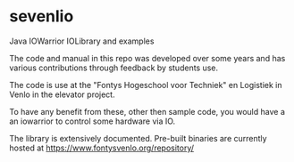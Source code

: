 # sevenlio
Java IOWarrior IOLibrary and examples

The code and manual in this repo was developed over some years and has various contributions through feedback by students use.

The code is use at the "Fontys Hogeschool voor Techniek" en Logistiek in Venlo in the elevator project.

To have any benefit from these, other then sample code, you would have a an iowarrior to control some hardware via IO.

The library is extensively documented. Pre-built binaries are currently hosted at https://www.fontysvenlo.org/repository/